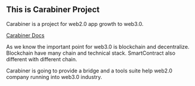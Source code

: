 ## This is Carabiner Project

Carabiner is a project for web2.0 app growth to web3.0.

[Carabiner Docs](https://docs.carabiner.plus)

As we know the important point for web3.0 is blockchain and decentralize.
Blockchain have many chain and technical stack. SmartContract also different with different chain.

Carabiner is going to provide a bridge and a tools suite help web2.0 company running into web3.0 industry.

